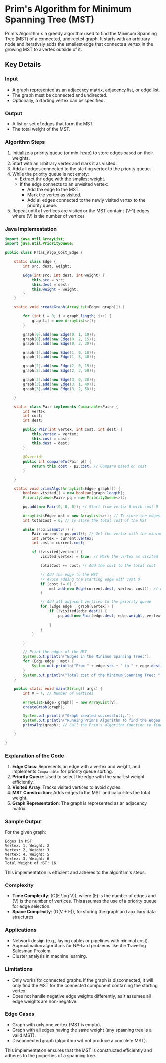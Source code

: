 
# Prim's Algorithm for Minimum Spanning Tree (MST)

Prim's Algorithm is a greedy algorithm used to find the Minimum Spanning Tree (MST) of a connected, undirected graph. It starts with an arbitrary node and iteratively adds the smallest edge that connects a vertex in the growing MST to a vertex outside of it.

## Key Details

### Input
- A graph represented as an adjacency matrix, adjacency list, or edge list.
- The graph must be connected and undirected.
- Optionally, a starting vertex can be specified.

### Output
- A list or set of edges that form the MST.
- The total weight of the MST.

### Algorithm Steps
1. Initialize a priority queue (or min-heap) to store edges based on their weights.
2. Start with an arbitrary vertex and mark it as visited.
3. Add all edges connected to the starting vertex to the priority queue.
4. While the priority queue is not empty:
    - Extract the edge with the smallest weight.
    - If the edge connects to an unvisited vertex:
      - Add the edge to the MST.
      - Mark the vertex as visited.
      - Add all edges connected to the newly visited vertex to the priority queue.
5. Repeat until all vertices are visited or the MST contains \(V-1\) edges, where \(V\) is the number of vertices.


### Java Implementation

```java
import java.util.ArrayList;
import java.util.PriorityQueue;

public class Prims_Algo_Cost_Edge {

    static class Edge {
        int src, dest, weight;

        Edge(int src, int dest, int weight) {
            this.src = src;
            this.dest = dest;
            this.weight = weight;
        }
    }

    static void createGraph(ArrayList<Edge> graph[]) {

        for (int i = 0; i < graph.length; i++) {
            graph[i] = new ArrayList<>();
        }

        graph[0].add(new Edge(0, 1, 10));
        graph[0].add(new Edge(0, 2, 15));
        graph[1].add(new Edge(0, 3, 30));

        graph[1].add(new Edge(1, 0, 10));
        graph[1].add(new Edge(1, 3, 40));

        graph[2].add(new Edge(2, 0, 15));
        graph[2].add(new Edge(2, 3, 50));

        graph[3].add(new Edge(3, 0, 30));
        graph[3].add(new Edge(3, 1, 40));
        graph[3].add(new Edge(3, 2, 50));

    }

    static class Pair implements Comparable<Pair> {
        int vertex;
        int cost;
        int dest;

        public Pair(int vertex, int cost, int dest) {
            this.vertex = vertex;
            this.cost = cost;
            this.dest = dest;
        }

        @Override
        public int compareTo(Pair p2) {
            return this.cost - p2.cost; // Compare based on cost
        }

    }

    static void primsAlgo(ArrayList<Edge> graph[]) {
        boolean visited[] = new boolean[graph.length];
        PriorityQueue<Pair> pq = new PriorityQueue<>();

        pq.add(new Pair(0, 0, 0)); // Start from vertex 0 with cost 0

        ArrayList<Edge> mst = new ArrayList<>(); // To store the edges of the MST
        int totalCost = 0; // To store the total cost of the MST

        while (!pq.isEmpty()) {
            Pair current = pq.poll(); // Get the vertex with the minimum cost
            int vertex = current.vertex;
            int cost = current.cost;

            if (!visited[vertex]) {
                visited[vertex] = true; // Mark the vertex as visited

                totalCost += cost; // Add the cost to the total cost

                // Add the edge to the MST
                // Avoid adding the starting edge with cost 0
                if (cost != 0) {
                    mst.add(new Edge(current.dest, vertex, cost)); // Add the edge to the MST
                }

                // Add all adjacent vertices to the priority queue
                for (Edge edge : graph[vertex]) {
                    if (!visited[edge.dest]) {
                        pq.add(new Pair(edge.dest, edge.weight, vertex)); // Add the adjacent vertex to the priority
                                                                          // queue
                    }
                }
            }

        }

        // Print the edges of the MST
        System.out.println("Edges in the Minimum Spanning Tree:");
        for (Edge edge : mst) {
            System.out.println("From " + edge.src + " to " + edge.dest + " with weight " + edge.weight);
        }
        System.out.println("Total cost of the Minimum Spanning Tree: " + totalCost); // Print the total cost of the MST
    }

    public static void main(String[] args) {
        int V = 4; // Number of vertices

        ArrayList<Edge> graph[] = new ArrayList[V];
        createGraph(graph);

        System.out.println("Graph created successfully.");
        System.out.println("Running Prim's Algorithm to find the edges of the Minimum Spanning Tree (MST)...");
        primsAlgo(graph); // Call the Prim's algorithm function to find the MST edges

    }

}

```

### Explanation of the Code
1. **Edge Class**: Represents an edge with a vertex and weight, and implements `Comparable` for priority queue sorting.
2. **Priority Queue**: Used to select the edge with the smallest weight efficiently.
3. **Visited Array**: Tracks visited vertices to avoid cycles.
4. **MST Construction**: Adds edges to the MST and calculates the total weight.
5. **Graph Representation**: The graph is represented as an adjacency matrix.

### Sample Output
For the given graph:
```
Edges in MST:
Vertex: 1, Weight: 2
Vertex: 2, Weight: 3
Vertex: 4, Weight: 5
Vertex: 3, Weight: 6
Total Weight of MST: 16
```

This implementation is efficient and adheres to the algorithm's steps.


### Complexity
- **Time Complexity**: \(O(E \log V)\), where \(E\) is the number of edges and \(V\) is the number of vertices. This assumes the use of a priority queue for edge selection.
- **Space Complexity**: \(O(V + E)\), for storing the graph and auxiliary data structures.

### Applications
- Network design (e.g., laying cables or pipelines with minimal cost).
- Approximation algorithms for NP-hard problems like the Traveling Salesman Problem.
- Cluster analysis in machine learning.

### Limitations
- Only works for connected graphs. If the graph is disconnected, it will only find the MST for the connected component containing the starting vertex.
- Does not handle negative edge weights differently, as it assumes all edge weights are non-negative.

### Edge Cases
- Graph with only one vertex (MST is empty).
- Graph with all edges having the same weight (any spanning tree is a valid MST).
- Disconnected graph (algorithm will not produce a complete MST).

This implementation ensures that the MST is constructed efficiently and adheres to the properties of a spanning tree.
